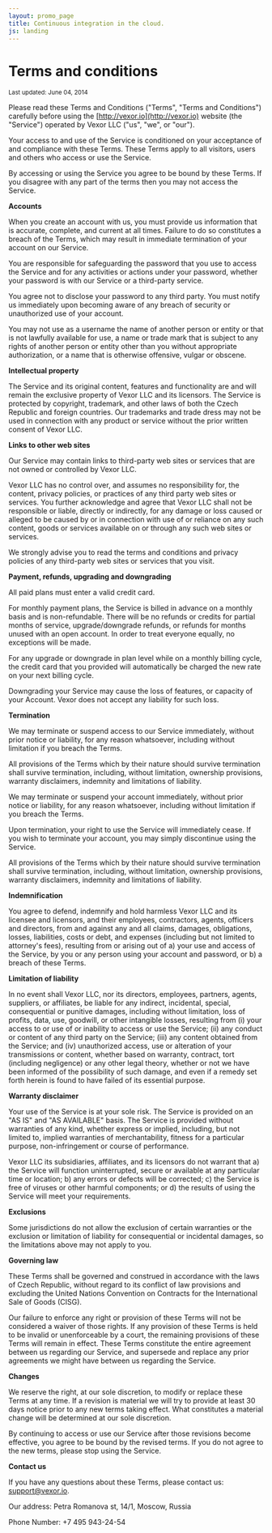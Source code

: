 ```yaml
---
layout: promo_page
title: Continuous integration in the cloud.
js: landing
---
```


Terms and conditions
====================

<small>Last updated: June 04, 2014</small>

Please read these Terms and Conditions ("Terms", "Terms and Conditions")
carefully before using the [http://vexor.io](http://vexor.io) website (the
"Service") operated by Vexor LLC ("us", "we", or "our").

Your access to and use of the Service is conditioned on your acceptance of and
compliance with these Terms. These Terms apply to all visitors, users and
others who access or use the Service.

By accessing or using the Service you agree to be bound by these Terms. If you
disagree with any part of the terms then you may not access the Service.

__Accounts__

When you create an account with us, you must provide us information that is
accurate, complete, and current at all times. Failure to do so constitutes a
breach of the Terms, which may result in immediate termination of your account
on our Service.

You are responsible for safeguarding the password that you use to access the
Service and for any activities or actions under your password, whether your
password is with our Service or a third-party service.

You agree not to disclose your password to any third party. You must notify us
immediately upon becoming aware of any breach of security or unauthorized use
of your account.

You may not use as a username the name of another person or entity or that is
not lawfully available for use, a name or trade mark that is subject to any
rights of another person or entity other than you without appropriate
authorization, or a name that is otherwise offensive, vulgar or obscene.

__Intellectual property__

The Service and its original content, features and functionality are and will
remain the exclusive property of Vexor LLC and its licensors. The Service is
protected by copyright, trademark, and other laws of both the Czech Republic
and foreign countries. Our trademarks and trade dress may not be used in
connection with any product or service without the prior written consent of
Vexor LLC.

__Links to other web sites__

Our Service may contain links to third-party web sites or services that are not
owned or controlled by Vexor LLC.

Vexor LLC has no control over, and assumes no responsibility for, the content,
privacy policies, or practices of any third party web sites or services. You
further acknowledge and agree that Vexor LLC shall not be responsible or
liable, directly or indirectly, for any damage or loss caused or alleged to be
caused by or in connection with use of or reliance on any such content, goods
or services available on or through any such web sites or services.

We strongly advise you to read the terms and conditions and privacy policies of
any third-party web sites or services that you visit.

__Payment, refunds, upgrading and downgrading__

All paid plans must enter a valid credit card.

For monthly payment plans, the Service is billed in advance on a monthly basis
and is non-refundable. There will be no refunds or credits for partial months
of service, upgrade/downgrade refunds, or refunds for months unused with an
open account. In order to treat everyone equally, no exceptions will be made.

For any upgrade or downgrade in plan level while on a monthly billing cycle,
the credit card that you provided will automatically be charged the new rate on
your next billing cycle.

Downgrading your Service may cause the loss of features, or capacity of your
Account. Vexor does not accept any liability for such loss.

__Termination__

We may terminate or suspend access to our Service immediately, without prior
notice or liability, for any reason whatsoever, including without limitation if
you breach the Terms.

All provisions of the Terms which by their nature should survive termination
shall survive termination, including, without limitation, ownership provisions,
warranty disclaimers, indemnity and limitations of liability.

We may terminate or suspend your account immediately, without prior notice or
liability, for any reason whatsoever, including without limitation if you
breach the Terms.

Upon termination, your right to use the Service will immediately cease. If you
wish to terminate your account, you may simply discontinue using the Service.

All provisions of the Terms which by their nature should survive termination
shall survive termination, including, without limitation, ownership provisions,
warranty disclaimers, indemnity and limitations of liability.

__Indemnification__

You agree to defend, indemnify and hold harmless Vexor LLC and its licensee
and licensors, and their employees, contractors, agents, officers and
directors, from and against any and all claims, damages, obligations, losses,
liabilities, costs or debt, and expenses (including but not limited to
attorney's fees), resulting from or arising out of a) your use and access of
the Service, by you or any person using your account and password, or b) a
breach of these Terms.

__Limitation of liability__

In no event shall Vexor LLC, nor its directors, employees, partners, agents,
suppliers, or affiliates, be liable for any indirect, incidental, special,
consequential or punitive damages, including without limitation, loss of
profits, data, use, goodwill, or other intangible losses, resulting from (i)
your access to or use of or inability to access or use the Service; (ii) any
conduct or content of any third party on the Service; (iii) any content
obtained from the Service; and (iv) unauthorized access, use or alteration of
your transmissions or content, whether based on warranty, contract, tort
(including negligence) or any other legal theory, whether or not we have been
informed of the possibility of such damage, and even if a remedy set forth
herein is found to have failed of its essential purpose.

__Warranty disclaimer__

Your use of the Service is at your sole risk. The Service is provided on an "AS
IS" and "AS AVAILABLE" basis. The Service is provided without warranties of any
kind, whether express or implied, including, but not limited to, implied
warranties of merchantability, fitness for a particular purpose,
non-infringement or course of performance.

Vexor LLC its subsidiaries, affiliates, and its licensors do not warrant that
a) the Service will function uninterrupted, secure or available at any
particular time or location; b) any errors or defects will be corrected; c) the
Service is free of viruses or other harmful components; or d) the results of
using the Service will meet your requirements.

__Exclusions__

Some jurisdictions do not allow the exclusion of certain warranties or the
exclusion or limitation of liability for consequential or incidental damages,
so the limitations above may not apply to you.

__Governing law__

These Terms shall be governed and construed in accordance with the laws of
Czech Republic, without regard to its conflict of law provisions and excluding
the United Nations Convention on Contracts for the International Sale of Goods
(CISG).

Our failure to enforce any right or provision of these Terms will not be
considered a waiver of those rights. If any provision of these Terms is held to
be invalid or unenforceable by a court, the remaining provisions of these Terms
will remain in effect. These Terms constitute the entire agreement between us
regarding our Service, and supersede and replace any prior agreements we might
have between us regarding the Service.

__Changes__

We reserve the right, at our sole discretion, to modify or replace these Terms
at any time. If a revision is material we will try to provide at least 30 days
notice prior to any new terms taking effect. What constitutes a material change
will be determined at our sole discretion.

By continuing to access or use our Service after those revisions become
effective, you agree to be bound by the revised terms. If you do not agree to
the new terms, please stop using the Service.

__Contact us__

If you have any questions about these Terms, please contact us: [support@vexor.io](mailto@support@vexor.io).

Our address: Petra Romanova st, 14/1, Moscow, Russia

Phone Number: +7 495 943-24-54

